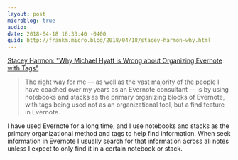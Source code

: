```yaml
---
layout: post
microblog: true
audio: 
date: 2018-04-18 16:33:40 -0400
guid: http://frankm.micro.blog/2018/04/18/stacey-harmon-why.html
---
```

[Stacey Harmon: "Why Michael Hyatt is Wrong about Organizing Evernote with Tags"](https://blog.evernote.com/blog/2018/04/18/stacey-harmon-why-michael-hyatt-is-wrong-about-organizing-evernote-with-tags/)

> The right way for me — as well as the vast majority of the people I have coached over my years as an Evernote consultant — is by using notebooks and stacks as the primary organizing blocks of Evernote, with tags being used not as an organizational tool, but a find feature in Evernote.

I have used Evernote for a long time, and I use notebooks and stacks as the primary organizational method and tags to help find information. When seek information in Evernote I usually search for that information across all notes unless I expect to only find it in a certain notebook or stack.
